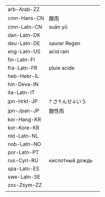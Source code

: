 | | | |
|-|-|-|
| arb-Arab-ZZ |  |  |
| cmn-Hans-CN | 酸雨 |  |
| cmn-Latn-CN | suān yǔ |  |
| dan-Latn-DK |  |  |
| deu-Latn-DE | saurer Regen |  |
| eng-Latn-US | acid rain |  |
| fin-Latn-FI |  |  |
| fra-Latn-FR | pluie acide |  |
| heb-Hebr-IL |  |  |
| hin-Deva-IN |  |  |
| ita-Latn-IT |  |  |
| jpn-Hrkt-JP | ? さ↑んせ↓いう |  |
| jpn-Jpan-JP | 酸性雨 |  |
| kor-Hang-KR |  |  |
| kor-Kore-KR |  |  |
| nld-Latn-NL |  |  |
| nob-Latn-NO |  |  |
| por-Latn-PT |  |  |
| rus-Cyrl-RU | кисло́тный дождь |  |
| spa-Latn-ES |  |  |
| swe-Latn-SE |  |  |
| zxx-Zsym-ZZ |  |  |
|  |  |  |
